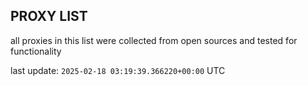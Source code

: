 ## PROXY LIST

all proxies in this list were collected from open sources and tested for functionality

last update: `2025-02-18 03:19:39.366220+00:00` UTC